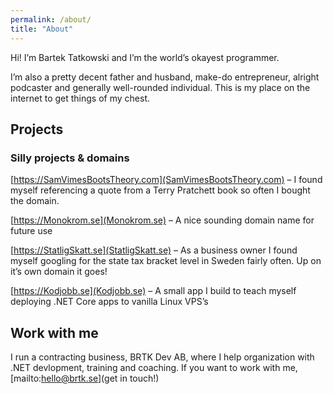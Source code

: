 ```yaml
---
permalink: /about/
title: "About"
---
```


Hi! I’m Bartek Tatkowski and I’m the world’s okayest programmer.

I’m also a pretty decent father and husband, make-do entrepreneur, alright podcaster and generally well-rounded individual. This is my place on the internet to get things of my chest.

## Projects

### Silly projects & domains
[https://SamVimesBootsTheory.com](SamVimesBootsTheory.com) – I found myself referencing a quote from a Terry Pratchett book so often I bought the domain.

[https://Monokrom.se](Monokrom.se) – A nice sounding domain name for future use

[https://StatligSkatt.se](StatligSkatt.se) – As a business owner I found myself googling for the state tax bracket level in Sweden fairly often. Up on it’s own domain it goes!

[https://Kodjobb.se](Kodjobb.se) – A small app I build to teach myself deploying .NET Core apps to vanilla Linux VPS’s

## Work with me

I run a contracting business, BRTK Dev AB, where I help organization with .NET devlopment, training and coaching. If you want to work with me, [mailto:hello@brtk.se](get in touch!)